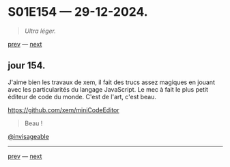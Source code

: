 # S01E154 — 29-12-2024.

> *Ultra léger.*

[prev](S01E153-28-12-2024.md) — [next](S01E155-30-12-2024.md)     

## jour 154.

J'aime bien les travaux de xem, il fait des trucs assez magiques en jouant avec les particularités du langage JavaScript. Le mec à fait le plus petit éditeur de code du monde. C'est de l'art, c'est beau.

https://github.com/xem/miniCodeEditor

> Beau !

[@invisageable](https://twitter.com/invisageable)   

---

[prev](S01E153-28-12-2024.md) — [next](S01E155-30-12-2024.md)   
